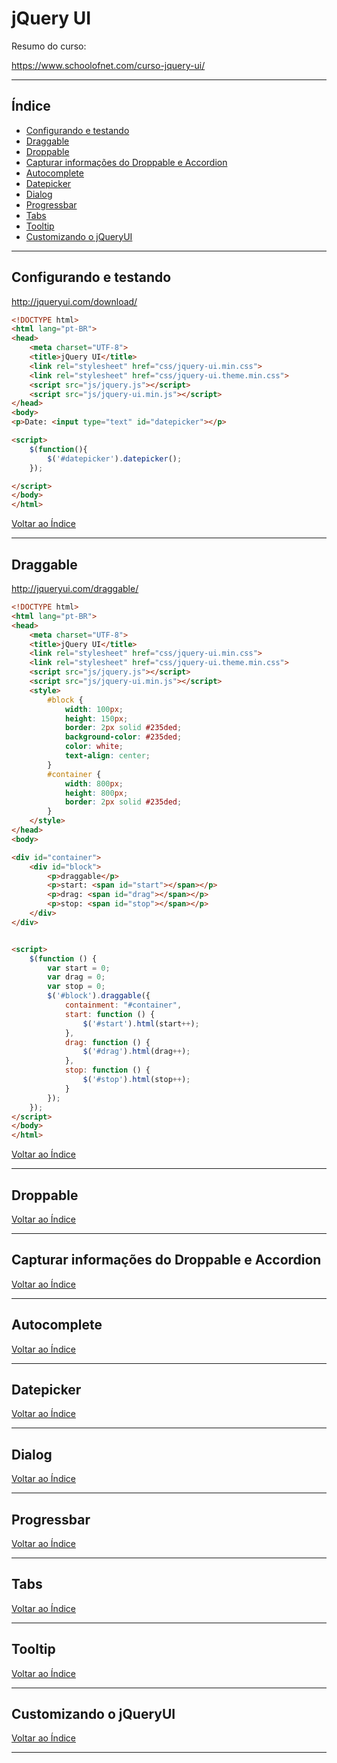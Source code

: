 # jQuery UI

Resumo do curso:

https://www.schoolofnet.com/curso-jquery-ui/

---

## Índice

- [Configurando e testando](#parte1)
- [Draggable](#parte2)
- [Droppable](#parte3)
- [Capturar informações do Droppable e Accordion](#parte4)    
- [Autocomplete](#parte5)    
- [Datepicker](#parte6)    
- [Dialog](#parte7)
- [Progressbar](#parte8)    
- [Tabs](#parte9)    
- [Tooltip](#parte10)    
- [Customizando o jQueryUI](#parte11)    
   

---

## <a name="parte1">Configurando e testando</a>

http://jqueryui.com/download/

```html
<!DOCTYPE html>
<html lang="pt-BR">
<head>
    <meta charset="UTF-8">
    <title>jQuery UI</title>
    <link rel="stylesheet" href="css/jquery-ui.min.css">
    <link rel="stylesheet" href="css/jquery-ui.theme.min.css">
    <script src="js/jquery.js"></script>
    <script src="js/jquery-ui.min.js"></script>
</head>
<body>
<p>Date: <input type="text" id="datepicker"></p>

<script>
    $(function(){
        $('#datepicker').datepicker();
    });

</script>
</body>
</html>
```

[Voltar ao Índice](#indice)

---

## <a name="parte2">Draggable</a>

http://jqueryui.com/draggable/

```html
<!DOCTYPE html>
<html lang="pt-BR">
<head>
    <meta charset="UTF-8">
    <title>jQuery UI</title>
    <link rel="stylesheet" href="css/jquery-ui.min.css">
    <link rel="stylesheet" href="css/jquery-ui.theme.min.css">
    <script src="js/jquery.js"></script>
    <script src="js/jquery-ui.min.js"></script>
    <style>
        #block {
            width: 100px;
            height: 150px;
            border: 2px solid #235ded;
            background-color: #235ded;
            color: white;
            text-align: center;
        }
        #container {
            width: 800px;
            height: 800px;
            border: 2px solid #235ded;
        }
    </style>
</head>
<body>

<div id="container">
    <div id="block">
        <p>draggable</p>
        <p>start: <span id="start"></span></p>
        <p>drag: <span id="drag"></span></p>
        <p>stop: <span id="stop"></span></p>
    </div>
</div>


<script>
    $(function () {
        var start = 0;
        var drag = 0;
        var stop = 0;
        $('#block').draggable({
            containment: "#container",
            start: function () {
                $('#start').html(start++);
            },
            drag: function () {
                $('#drag').html(drag++);
            },
            stop: function () {
                $('#stop').html(stop++);
            }
        });
    });
</script>
</body>
</html>
```


[Voltar ao Índice](#indice)

---

## <a name="parte3">Droppable</a>


[Voltar ao Índice](#indice)

---

## <a name="parte4">Capturar informações do Droppable e Accordion</a>


[Voltar ao Índice](#indice)

---

## <a name="parte5">Autocomplete</a>


[Voltar ao Índice](#indice)

---

## <a name="parte6">Datepicker</a>


[Voltar ao Índice](#indice)

---

## <a name="parte7">Dialog</a>


[Voltar ao Índice](#indice)

---

## <a name="parte8">Progressbar</a>


[Voltar ao Índice](#indice)

---

## <a name="parte9">Tabs</a>


[Voltar ao Índice](#indice)

---

## <a name="parte10">Tooltip</a>


[Voltar ao Índice](#indice)

---

## <a name="parte11">Customizando o jQueryUI</a>


[Voltar ao Índice](#indice)

---